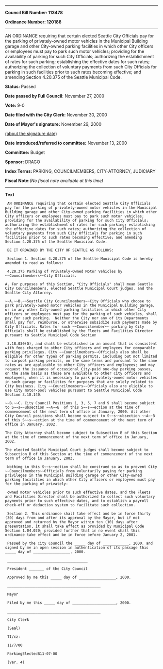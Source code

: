 

********

**Council Bill Number: 113478**
   
**Ordinance Number: 120188**
********

 AN ORDINANCE requiring that certain elected Seattle City Officials pay for the parking of privately-owned motor vehicles in the Municipal Building garage and other City-owned parking facilities in which other City officers or employees must pay to park such motor vehicles; providing for the availability of parking for such City Officials; authorizing the establishment of rates for such parking; establishing the effective dates for such rates; authorizing the collection of voluntary payments from such City Officials for parking in such facilities prior to such rates becoming effective; and amending Section 4.20.375 of the Seattle Municipal Code.

**Status:** Passed
   
**Date passed by Full Council:** November 27, 2000
   
**Vote:** 9-0
   
**Date filed with the City Clerk:** November 30, 2000
   
**Date of Mayor's signature:** November 29, 2000
   
[(about the signature date)](/~public/approvaldate.htm)
   
   
   
**Date introduced/referred to committee:** November 13, 2000
   
**Committee:** Budget
   
**Sponsor:** DRAGO
   
   
**Index Terms:** PARKING, COUNCILMEMBERS, CITY-ATTORNEY, JUDICIARY

**Fiscal Note:**_(No fiscal note available at this time)_

********

**Text**
   
```
 AN ORDINANCE requiring that certain elected Seattle City Officials pay for the parking of privately-owned motor vehicles in the Municipal Building garage and other City-owned parking facilities in which other City officers or employees must pay to park such motor vehicles; providing for the availability of parking for such City Officials; authorizing the establishment of rates for such parking; establishing the effective dates for such rates; authorizing the collection of voluntary payments from such City Officials for parking in such facilities prior to such rates becoming effective; and amending Section 4.20.375 of the Seattle Municipal Code.

 BE IT ORDAINED BY THE CITY OF SEATTLE AS FOLLOWS:

 Section 1. Section 4.20.375 of the Seattle Municipal Code is hereby amended to read as follows:

 4.20.375 Parking of Privately-Owned Motor Vehicles by ~~Councilmembers~~City Officials.

A. For purposes of this Section, "City Officials" shall mean Seattle City Councilmembers, elected Seattle Municipal Court judges, and the Seattle City Attorney.

~~A.~~B.~~Seattle City Councilmembers~~City Officials who choose to park privately-owned motor vehicles in the Municipal Building garage, or in any other City-owned parking facilities in which other City officers or employees must pay for the parking of such vehicles, shall pay for such parking.  Neither the City nor any of its Departments shall pay for, reimburse, or otherwise subsidize such payments made by City Officials. Rates for such ~~Councilmember~~ parking by City Officials shall be established by the Fleets and Facilities Director pursuant to Seattle Municipal Code Section

 3.18.030(G), and shall be established in an amount that is consistent with fees charged to other City officers and employees for comparable parking privileges. City ~~Councilmembers~~Officials also shall be eligible for other types of parking permits, including but not limited to carpool parking permits, on the same terms and pursuant to the same rates as are applicable to other City officers and employees; and may request the issuance of occasional City-paid one-day parking passes, on the same basis as those are available to other City officers and employees, when it is necessary to park privately-owned motor vehicles in such garage or facilities for purposes that are solely related to City business. City ~~Councilmembers~~Officials also are eligible to use City motor-pool vehicles pursuant to Seattle Municipal Code Section 3.18.140.

~~B.~~C. City Council Positions 1, 3, 5, 7 and 9 shall become subject to S~~s~~ubsection ~~A~~B  of this S~~s~~ection at the time of commencement of the next term of office in January, 2000. All other City Council positions shall become subject to S~~s~~ubsection ~~A~~B of this S~~s~~ection at the time of commencement of the next term of office in January, 2002.

The City Attorney shall become subject to Subsection B of this Section at the time of commencement of the next term of office in January, 2002.

The elected Seattle Municipal Court judges shall become subject to Subsection B of this Section at the time of commencement of the next term of office in January, 2003.

 Nothing in this S~~s~~ection shall be construed so as to prevent City ~~Councilmembers~~Officials from voluntarily paying for parking privileges in the Municipal Building garage or other City-owned parking facilities in which other City officers or employees must pay for the parking of privately-

 owned motor vehicles prior to such effective dates, and the Fleets and Facilities Director shall be authorized to collect such voluntary payments prior to such effective dates, and to establish a payroll check-off or deduction system to facilitate such collection.

 Section 2. This ordinance shall take effect and be in force thirty (30) days from and after its approval by the Mayor, but if not approved and returned by the Mayor within ten (10) days after presentation, it shall take effect as provided by Municipal Code Section 1.04.020; provided further that in no event shall this ordinance take effect and be in force before January 2, 2001.

 Passed by the City Council the _____ day of ____________, 2000, and signed by me in open session in authentication of its passage this _____ day of _________________, 2000.

 _____________________________________

 President _______ of the City Council

 Approved by me this _____ day of _________________, 2000.

 ___________________________________________

 Mayor

 Filed by me this _____ day of ____________________, 2000.

 ___________________________________________

 City Clerk

 (Seal)

 TI/cz:

 11/7/00

 ParkingElectedB11-07-00

 (Ver. 4)

```
